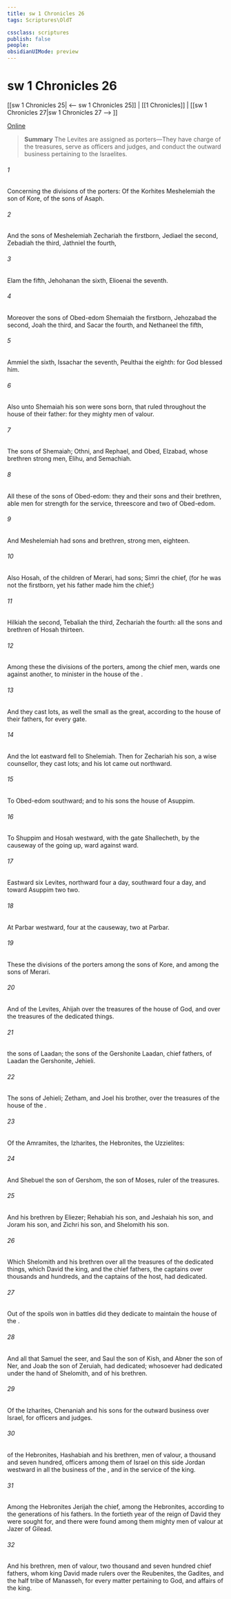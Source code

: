```yaml
---
title: sw 1 Chronicles 26
tags: Scriptures\OldT

cssclass: scriptures
publish: false
people:
obsidianUIMode: preview
---
```


# sw 1 Chronicles 26
[[sw 1 Chronicles 25| <-- sw 1 Chronicles 25]] | [[1 Chronicles]] | [[sw 1 Chronicles 27|sw 1 Chronicles 27 --> ]]

[Online](https://churchofjesuschrist.org/study/scriptures/ot/1-chr/26?lang=eng)

> __Summary__
The Levites are assigned as porters—They have charge of the treasures, serve as officers and judges, and conduct the outward business pertaining to the Israelites.

###### 1 
Concerning the divisions of the porters: Of the Korhites  Meshelemiah the son of Kore, of the sons of Asaph.

###### 2 
And the sons of Meshelemiah  Zechariah the firstborn, Jediael the second, Zebadiah the third, Jathniel the fourth,

###### 3 
Elam the fifth, Jehohanan the sixth, Elioenai the seventh.

###### 4 
Moreover the sons of Obed-edom  Shemaiah the firstborn, Jehozabad the second, Joah the third, and Sacar the fourth, and Nethaneel the fifth,

###### 5 
Ammiel the sixth, Issachar the seventh, Peulthai the eighth: for God blessed him.

###### 6 
Also unto Shemaiah his son were sons born, that ruled throughout the house of their father: for they  mighty men of valour.

###### 7 
The sons of Shemaiah; Othni, and Rephael, and Obed, Elzabad, whose brethren  strong men, Elihu, and Semachiah.

###### 8 
All these of the sons of Obed-edom: they and their sons and their brethren, able men for strength for the service,  threescore and two of Obed-edom.

###### 9 
And Meshelemiah had sons and brethren, strong men, eighteen.

###### 10 
Also Hosah, of the children of Merari, had sons; Simri the chief, (for  he was not the firstborn, yet his father made him the chief;)

###### 11 
Hilkiah the second, Tebaliah the third, Zechariah the fourth: all the sons and brethren of Hosah  thirteen.

###### 12 
Among these  the divisions of the porters,  among the chief men,  wards one against another, to minister in the house of the .

###### 13 
And they cast lots, as well the small as the great, according to the house of their fathers, for every gate.

###### 14 
And the lot eastward fell to Shelemiah. Then for Zechariah his son, a wise counsellor, they cast lots; and his lot came out northward.

###### 15 
To Obed-edom southward; and to his sons the house of Asuppim.

###### 16 
To Shuppim and Hosah  westward, with the gate Shallecheth, by the causeway of the going up, ward against ward.

###### 17 
Eastward  six Levites, northward four a day, southward four a day, and toward Asuppim two  two.

###### 18 
At Parbar westward, four at the causeway,  two at Parbar.

###### 19 
These  the divisions of the porters among the sons of Kore, and among the sons of Merari.

###### 20 
And of the Levites, Ahijah  over the treasures of the house of God, and over the treasures of the dedicated things.

###### 21 
 the sons of Laadan; the sons of the Gershonite Laadan, chief fathers,  of Laadan the Gershonite,  Jehieli.

###### 22 
The sons of Jehieli; Zetham, and Joel his brother,  over the treasures of the house of the .

###### 23 
Of the Amramites,  the Izharites, the Hebronites,  the Uzzielites:

###### 24 
And Shebuel the son of Gershom, the son of Moses,  ruler of the treasures.

###### 25 
And his brethren by Eliezer; Rehabiah his son, and Jeshaiah his son, and Joram his son, and Zichri his son, and Shelomith his son.

###### 26 
Which Shelomith and his brethren  over all the treasures of the dedicated things, which David the king, and the chief fathers, the captains over thousands and hundreds, and the captains of the host, had dedicated.

###### 27 
Out of the spoils won in battles did they dedicate to maintain the house of the .

###### 28 
And all that Samuel the seer, and Saul the son of Kish, and Abner the son of Ner, and Joab the son of Zeruiah, had dedicated;  whosoever had dedicated  under the hand of Shelomith, and of his brethren.

###### 29 
Of the Izharites, Chenaniah and his sons  for the outward business over Israel, for officers and judges.

###### 30 
 of the Hebronites, Hashabiah and his brethren, men of valour, a thousand and seven hundred,  officers among them of Israel on this side Jordan westward in all the business of the , and in the service of the king.

###### 31 
Among the Hebronites  Jerijah the chief,  among the Hebronites, according to the generations of his fathers. In the fortieth year of the reign of David they were sought for, and there were found among them mighty men of valour at Jazer of Gilead.

###### 32 
And his brethren, men of valour,  two thousand and seven hundred chief fathers, whom king David made rulers over the Reubenites, the Gadites, and the half tribe of Manasseh, for every matter pertaining to God, and affairs of the king.

